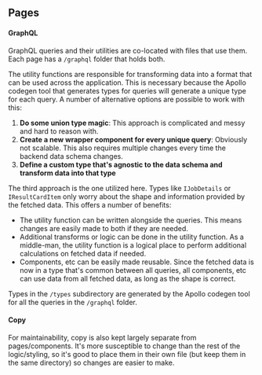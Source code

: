 ## Pages

#### GraphQL

GraphQL queries and their utilities are co-located with files that use them. Each page has a `/graphql` folder that holds both.

The utility functions are responsible for transforming data into a format that can be used across the application. This is necessary because the Apollo codegen tool that generates types for queries will generate a unique type for each query. A number of alternative options are possible to work with this:

1.  **Do some union type magic**: This approach is complicated and messy and hard to reason with.
2.  **Create a new wrapper component for every unique query**: Obviously not scalable. This also requires multiple changes every time the backend data schema changes.
3.  **Define a custom type that's agnostic to the data schema and transform data into that type**

The third approach is the one utilized here. Types like `IJobDetails` or `IResultCardItem` only worry about the shape and information provided by the fetched data. This offers a number of benefits:

- The utility function can be written alongside the queries. This means changes are easily made to both if they are needed.
- Additional transforms or logic can be done in the utility function. As a middle-man, the utility function is a logical place to perform additional calculations on fetched data if needed.
- Components, etc can be easily made reusable. Since the fetched data is now in a type that's common between all queries, all components, etc can use data from all fetched data, as long as the shape is correct.

Types in the `/types` subdirectory are generated by the Apollo codegen tool for all the queries in the `/graphql` folder.

#### Copy

For maintainability, copy is also kept largely separate from pages/components. It's more susceptible to change than the rest of the logic/styling, so it's good to place them in their own file (but keep them in the same directory) so changes are easier to make.
